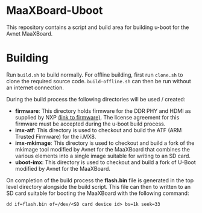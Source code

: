 # MaaXBoard-Uboot

This repository contains a script and build area for building u-boot for the Avnet MaaXBoard.

# Building
Run `build.sh` to build normally.
For offline building, first run `clone.sh` to clone the required source code. `build-offline.sh` can then be run without an internet connection.

During the build process the following directories will be used / created:

- **firmware**: This directory holds firmware for the DDR PHY and HDMI as supplied by NXP [(link to firmware)](https://www.nxp.com/lgfiles/NMG/MAD/YOCTO/firmware-imx-8.14.bin). The license agreement for this firmware must be accepted during the u-boot build process.
- **imx-atf**: This directory is used to checkout and build the ATF (ARM Trusted Firmware) for the i.MX8.
- **imx-mkimage**: This directory is used to checkout and build a fork of the mkimage tool modified by Avnet for the MaaXBoard that combines the various elements into a single image suitable for writing to an SD card.
- **uboot-imx**: This directory is used to checkout and build a fork of U-Boot modified by Avnet for the MaaXBoard.

On completion of the build process the **flash.bin** file is generated in the top level directory alongside the build script. This file can then to written to an SD card suitable for booting the MaaXBoard with the following command:
```
dd if=flash.bin of=/dev/<SD card device id> bs=1k seek=33 
```
